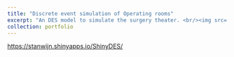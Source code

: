 ```yaml
---
title: "Discrete event simulation of Operating rooms"
excerpt: "An DES model to simulate the surgery theater. <br/><img src='/images/htagame.png'>"
collection: portfolio
---
```


https://stanwijn.shinyapps.io/ShinyDES/ 